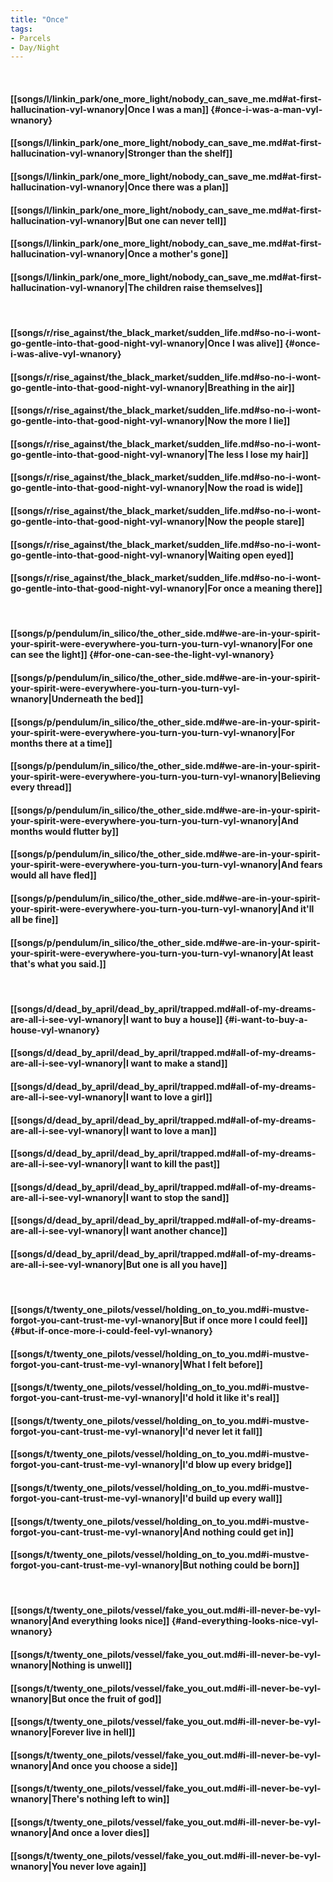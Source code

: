 ```yaml
---
title: "Once"
tags:
- Parcels
- Day∕Night
---
```

&nbsp;
#### [[songs/l/linkin_park/one_more_light/nobody_can_save_me.md#at-first-hallucination-vyl-wnanory|Once I was a man]] {#once-i-was-a-man-vyl-wnanory}
#### [[songs/l/linkin_park/one_more_light/nobody_can_save_me.md#at-first-hallucination-vyl-wnanory|Stronger than the shelf]]
#### [[songs/l/linkin_park/one_more_light/nobody_can_save_me.md#at-first-hallucination-vyl-wnanory|Once there was a plan]]
#### [[songs/l/linkin_park/one_more_light/nobody_can_save_me.md#at-first-hallucination-vyl-wnanory|But one can never tell]]
#### [[songs/l/linkin_park/one_more_light/nobody_can_save_me.md#at-first-hallucination-vyl-wnanory|Once a mother's gone]]
#### [[songs/l/linkin_park/one_more_light/nobody_can_save_me.md#at-first-hallucination-vyl-wnanory|The children raise themselves]]
&nbsp;
#### [[songs/r/rise_against/the_black_market/sudden_life.md#so-no-i-wont-go-gentle-into-that-good-night-vyl-wnanory|Once I was alive]] {#once-i-was-alive-vyl-wnanory}
#### [[songs/r/rise_against/the_black_market/sudden_life.md#so-no-i-wont-go-gentle-into-that-good-night-vyl-wnanory|Breathing in the air]]
#### [[songs/r/rise_against/the_black_market/sudden_life.md#so-no-i-wont-go-gentle-into-that-good-night-vyl-wnanory|Now the more I lie]]
#### [[songs/r/rise_against/the_black_market/sudden_life.md#so-no-i-wont-go-gentle-into-that-good-night-vyl-wnanory|The less I lose my hair]]
#### [[songs/r/rise_against/the_black_market/sudden_life.md#so-no-i-wont-go-gentle-into-that-good-night-vyl-wnanory|Now the road is wide]]
#### [[songs/r/rise_against/the_black_market/sudden_life.md#so-no-i-wont-go-gentle-into-that-good-night-vyl-wnanory|Now the people stare]]
#### [[songs/r/rise_against/the_black_market/sudden_life.md#so-no-i-wont-go-gentle-into-that-good-night-vyl-wnanory|Waiting open eyed]]
#### [[songs/r/rise_against/the_black_market/sudden_life.md#so-no-i-wont-go-gentle-into-that-good-night-vyl-wnanory|For once a meaning there]]
&nbsp;
#### [[songs/p/pendulum/in_silico/the_other_side.md#we-are-in-your-spirit-your-spirit-were-everywhere-you-turn-you-turn-vyl-wnanory|For one can see the light]] {#for-one-can-see-the-light-vyl-wnanory}
#### [[songs/p/pendulum/in_silico/the_other_side.md#we-are-in-your-spirit-your-spirit-were-everywhere-you-turn-you-turn-vyl-wnanory|Underneath the bed]]
#### [[songs/p/pendulum/in_silico/the_other_side.md#we-are-in-your-spirit-your-spirit-were-everywhere-you-turn-you-turn-vyl-wnanory|For months there at a time]]
#### [[songs/p/pendulum/in_silico/the_other_side.md#we-are-in-your-spirit-your-spirit-were-everywhere-you-turn-you-turn-vyl-wnanory|Believing every thread]]
#### [[songs/p/pendulum/in_silico/the_other_side.md#we-are-in-your-spirit-your-spirit-were-everywhere-you-turn-you-turn-vyl-wnanory|And months would flutter by]]
#### [[songs/p/pendulum/in_silico/the_other_side.md#we-are-in-your-spirit-your-spirit-were-everywhere-you-turn-you-turn-vyl-wnanory|And fears would all have fled]]
#### [[songs/p/pendulum/in_silico/the_other_side.md#we-are-in-your-spirit-your-spirit-were-everywhere-you-turn-you-turn-vyl-wnanory|And it'll all be fine]]
#### [[songs/p/pendulum/in_silico/the_other_side.md#we-are-in-your-spirit-your-spirit-were-everywhere-you-turn-you-turn-vyl-wnanory|At least that's what you said.]]
&nbsp;
#### [[songs/d/dead_by_april/dead_by_april/trapped.md#all-of-my-dreams-are-all-i-see-vyl-wnanory|I want to buy a house]] {#i-want-to-buy-a-house-vyl-wnanory}
#### [[songs/d/dead_by_april/dead_by_april/trapped.md#all-of-my-dreams-are-all-i-see-vyl-wnanory|I want to make a stand]]
#### [[songs/d/dead_by_april/dead_by_april/trapped.md#all-of-my-dreams-are-all-i-see-vyl-wnanory|I want to love a girl]]
#### [[songs/d/dead_by_april/dead_by_april/trapped.md#all-of-my-dreams-are-all-i-see-vyl-wnanory|I want to love a man]]
#### [[songs/d/dead_by_april/dead_by_april/trapped.md#all-of-my-dreams-are-all-i-see-vyl-wnanory|I want to kill the past]]
#### [[songs/d/dead_by_april/dead_by_april/trapped.md#all-of-my-dreams-are-all-i-see-vyl-wnanory|I want to stop the sand]]
#### [[songs/d/dead_by_april/dead_by_april/trapped.md#all-of-my-dreams-are-all-i-see-vyl-wnanory|I want another chance]]
#### [[songs/d/dead_by_april/dead_by_april/trapped.md#all-of-my-dreams-are-all-i-see-vyl-wnanory|But one is all you have]]
&nbsp;
#### [[songs/t/twenty_one_pilots/vessel/holding_on_to_you.md#i-mustve-forgot-you-cant-trust-me-vyl-wnanory|But if once more I could feel]] {#but-if-once-more-i-could-feel-vyl-wnanory}
#### [[songs/t/twenty_one_pilots/vessel/holding_on_to_you.md#i-mustve-forgot-you-cant-trust-me-vyl-wnanory|What I felt before]]
#### [[songs/t/twenty_one_pilots/vessel/holding_on_to_you.md#i-mustve-forgot-you-cant-trust-me-vyl-wnanory|I'd hold it like it's real]]
#### [[songs/t/twenty_one_pilots/vessel/holding_on_to_you.md#i-mustve-forgot-you-cant-trust-me-vyl-wnanory|I'd never let it fall]]
#### [[songs/t/twenty_one_pilots/vessel/holding_on_to_you.md#i-mustve-forgot-you-cant-trust-me-vyl-wnanory|I'd blow up every bridge]]
#### [[songs/t/twenty_one_pilots/vessel/holding_on_to_you.md#i-mustve-forgot-you-cant-trust-me-vyl-wnanory|I'd build up every wall]]
#### [[songs/t/twenty_one_pilots/vessel/holding_on_to_you.md#i-mustve-forgot-you-cant-trust-me-vyl-wnanory|And nothing could get in]]
#### [[songs/t/twenty_one_pilots/vessel/holding_on_to_you.md#i-mustve-forgot-you-cant-trust-me-vyl-wnanory|But nothing could be born]]
&nbsp;
#### [[songs/t/twenty_one_pilots/vessel/fake_you_out.md#i-ill-never-be-vyl-wnanory|And everything looks nice]] {#and-everything-looks-nice-vyl-wnanory}
#### [[songs/t/twenty_one_pilots/vessel/fake_you_out.md#i-ill-never-be-vyl-wnanory|Nothing is unwell]]
#### [[songs/t/twenty_one_pilots/vessel/fake_you_out.md#i-ill-never-be-vyl-wnanory|But once the fruit of god]]
#### [[songs/t/twenty_one_pilots/vessel/fake_you_out.md#i-ill-never-be-vyl-wnanory|Forever live in hell]]
#### [[songs/t/twenty_one_pilots/vessel/fake_you_out.md#i-ill-never-be-vyl-wnanory|And once you choose a side]]
#### [[songs/t/twenty_one_pilots/vessel/fake_you_out.md#i-ill-never-be-vyl-wnanory|There's nothing left to win]]
#### [[songs/t/twenty_one_pilots/vessel/fake_you_out.md#i-ill-never-be-vyl-wnanory|And once a lover dies]]
#### [[songs/t/twenty_one_pilots/vessel/fake_you_out.md#i-ill-never-be-vyl-wnanory|You never love again]]
